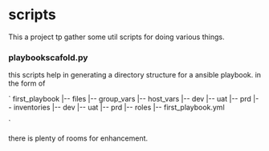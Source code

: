 # scripts

This a project tp gather some util scripts for doing various things.

### playbookscafold.py

this scripts help in generating a directory structure for a ansible playbook. in the form of 

`
first_playbook
|-- files
|-- group_vars
|-- host_vars
    |-- dev
    |-- uat
    |-- prd
|-- inventories
    |-- dev
    |-- uat
    |-- prd
|-- roles
|-- first_playbook.yml

`

there is plenty of rooms for enhancement.

